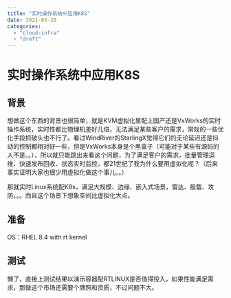 ```yaml
---
title: "实时操作系统中应用K8S"
date: 2021-05-28
categories: 
  - "cloud-infra"
  - "draft"
---
```


# 实时操作系统中应用K8S

## 背景

想做这个东西的背景也很简单，就是KVM虚拟化里配上国产还是VxWorks的实时操作系统，实时性都比物理机差好几倍，无法满足某些客户的需求，常规的一些优化手段抓破头也不行了。看过WindRiver的StarlingX觉得它们的无论延迟还是抖动的控制都相对好一些，但是VxWorks本身是个黑盒子（可能对于某些有源码的人不是。。），所以就只能跳出来看这个问题，为了满足客户的需求，批量管理运维、快速发布回收、状态实时监控，都21世纪了我为什么要用虚拟化呢？（后来事实证明大家也很少用虚拟化做这个事儿。。）

那就实时Linux系统配K8s，满足大规模、边缘、嵌入式场景，雷达、舰载、攻防。。。而且这个场景下想象空间比虚拟化大点。

## 准备

OS：RHEL 8.4 with rt kernel

## 测试

懒了，直接上测试结果以演示容器配RTLINUX是否值得投入，如果性能满足需求，那做这个市场还需要个牌照和资质，不过问题不大。